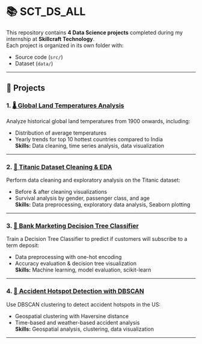 # 📚 SCT_DS_ALL

This repository contains **4 Data Science projects** completed during my internship at **Skillcraft Technology**.  
Each project is organized in its own folder with:
- Source code (`src/`)
- Dataset  (`data/`)

---

## 📂 Projects

### 1. [🌡 Global Land Temperatures Analysis](Task1_Global_Temperatures)
Analyze historical global land temperatures from 1900 onwards, including:
- Distribution of average temperatures
- Yearly trends for top 10 hottest countries compared to India  
**Skills:** Data cleaning, time series analysis, data visualization

---

### 2. [🚢 Titanic Dataset Cleaning & EDA](Task2_Titanic_EDA)
Perform data cleaning and exploratory analysis on the Titanic dataset:
- Before & after cleaning visualizations
- Survival analysis by gender, passenger class, and age  
**Skills:** Data preprocessing, exploratory data analysis, Seaborn plotting

---

### 3. [🏦 Bank Marketing Decision Tree Classifier](Task3_Bank_Marketing_DecisionTree)
Train a Decision Tree Classifier to predict if customers will subscribe to a term deposit:
- Data preprocessing with one-hot encoding
- Accuracy evaluation & decision tree visualization  
**Skills:** Machine learning, model evaluation, scikit-learn

---

### 4. [🚦 Accident Hotspot Detection with DBSCAN](Task4_Accident_DBSCAN)
Use DBSCAN clustering to detect accident hotspots in the US:
- Geospatial clustering with Haversine distance
- Time-based and weather-based accident analysis  
**Skills:** Geospatial analysis, clustering, data visualization

---


